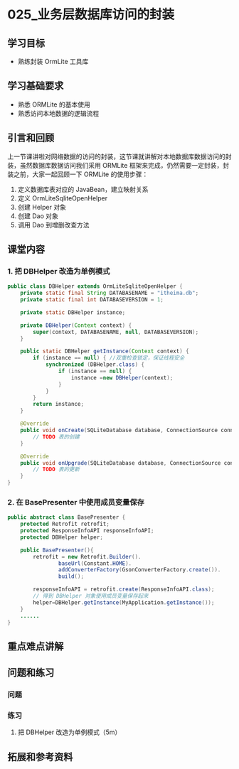# 025_业务层数据库访问的封装
## 学习目标
- 熟练封装 OrmLite 工具库

## 学习基础要求
- 熟悉 ORMLite 的基本使用
- 熟悉访问本地数据的逻辑流程

## 引言和回顾
上一节课讲啦对网络数据的访问的封装，这节课就讲解对本地数据库数据访问的封装，虽然数据库数据访问我们采用 ORMLite 框架来完成，仍然需要一定封装，封装之前，大家一起回顾一下 ORMLite 的使用步骤：

1. 定义数据库表对应的 JavaBean，建立映射关系
2. 定义 OrmLiteSqliteOpenHelper
3. 创建 Helper 对象
4. 创建 Dao 对象
5. 调用 Dao 到增删改查方法


## 课堂内容
### 1. 把 DBHelper 改造为单例模式

```java
public class DBHelper extends OrmLiteSqliteOpenHelper {
    private static final String DATABASENAME = "itheima.db";
    private static final int DATABASEVERSION = 1;

    private static DBHelper instance;

    private DBHelper(Context context) {
        super(context, DATABASENAME, null, DATABASEVERSION);
    }

    public static DBHelper getInstance(Context context) {
        if (instance == null) { //双重检查锁定，保证线程安全
            synchronized (DBHelper.class) { 
                if (instance == null) {
                    instance =new DBHelper(context);
                }
            }
        }
        return instance;
    }

    @Override
    public void onCreate(SQLiteDatabase database, ConnectionSource connectionSource) {
        // TODO 表的创建
    }

    @Override
    public void onUpgrade(SQLiteDatabase database, ConnectionSource connectionSource, int oldVersion, int newVersion) {
        // TODO 表的更新
    }
}
```

### 2. 在 BasePresenter 中使用成员变量保存
```java
public abstract class BasePresenter {
    protected Retrofit retrofit;
    protected ResponseInfoAPI responseInfoAPI;
    protected DBHelper helper;

    public BasePresenter(){
        retrofit = new Retrofit.Builder().
                baseUrl(Constant.HOME).
                addConverterFactory(GsonConverterFactory.create()).
                build();

        responseInfoAPI = retrofit.create(ResponseInfoAPI.class);
        // 得到 DBHelper 对象使用成员变量保存起来
        helper=DBHelper.getInstance(MyApplication.getInstance());
    }
    ......
}
```

## 重点难点讲解

## 问题和练习
### 问题

### 练习
1. 把 DBHelper 改造为单例模式（5m）

## 拓展和参考资料
